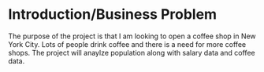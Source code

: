 # Introduction/Business Problem
The purpose of the project is that I am looking to open a coffee shop in New York City. Lots of people drink coffee and there is a need for more coffee shops. The project will anaylze population along with salary data and coffee data.
